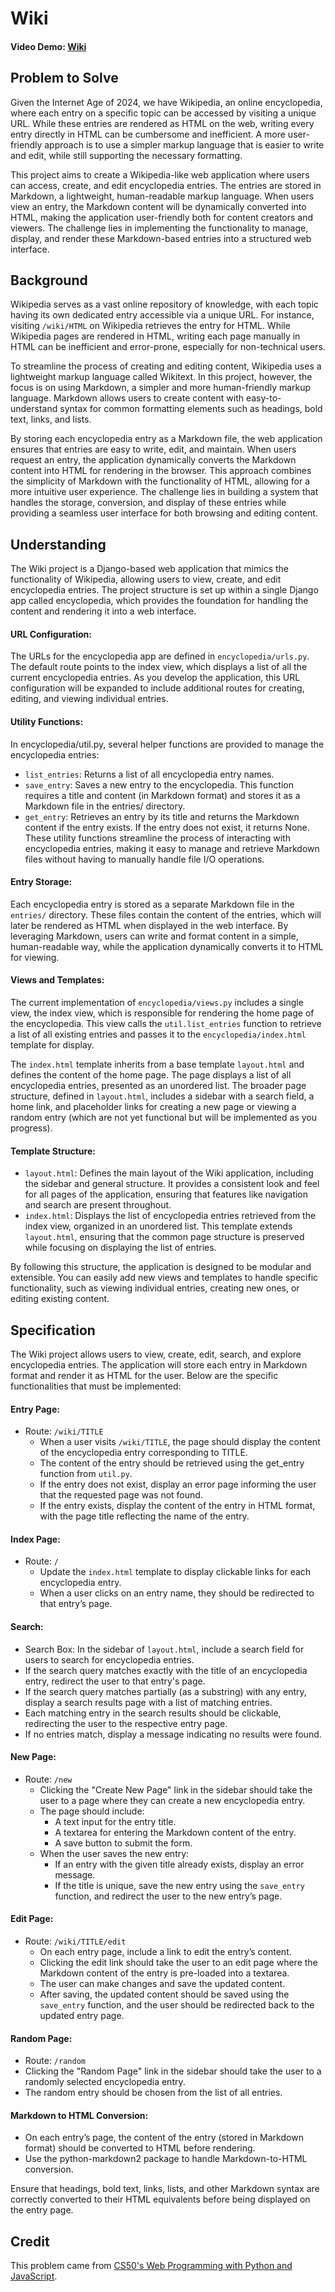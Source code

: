 # Wiki

#### Video Demo: [Wiki](https://youtu.be/k8kBOH-9AWA)

## Problem to Solve

Given the Internet Age of 2024, we have Wikipedia, an online encyclopedia, where each entry on a specific topic can be accessed by visiting a unique URL. While these entries are rendered as HTML on the web, writing every entry directly in HTML can be cumbersome and inefficient. A more user-friendly approach is to use a simpler markup language that is easier to write and edit, while still supporting the necessary formatting.

This project aims to create a Wikipedia-like web application where users can access, create, and edit encyclopedia entries. The entries are stored in Markdown, a lightweight, human-readable markup language. When users view an entry, the Markdown content will be dynamically converted into HTML, making the application user-friendly both for content creators and viewers. The challenge lies in implementing the functionality to manage, display, and render these Markdown-based entries into a structured web interface.

## Background

Wikipedia serves as a vast online repository of knowledge, with each topic having its own dedicated entry accessible via a unique URL. For instance, visiting `/wiki/HTML` on Wikipedia retrieves the entry for HTML. While Wikipedia pages are rendered in HTML, writing each page manually in HTML can be inefficient and error-prone, especially for non-technical users.

To streamline the process of creating and editing content, Wikipedia uses a lightweight markup language called Wikitext. In this project, however, the focus is on using Markdown, a simpler and more human-friendly markup language. Markdown allows users to create content with easy-to-understand syntax for common formatting elements such as headings, bold text, links, and lists.

By storing each encyclopedia entry as a Markdown file, the web application ensures that entries are easy to write, edit, and maintain. When users request an entry, the application dynamically converts the Markdown content into HTML for rendering in the browser. This approach combines the simplicity of Markdown with the functionality of HTML, allowing for a more intuitive user experience. The challenge lies in building a system that handles the storage, conversion, and display of these entries while providing a seamless user interface for both browsing and editing content.

## Understanding

The Wiki project is a Django-based web application that mimics the functionality of Wikipedia, allowing users to view, create, and edit encyclopedia entries. The project structure is set up within a single Django app called encyclopedia, which provides the foundation for handling the content and rendering it into a web interface.

#### URL Configuration:
The URLs for the encyclopedia app are defined in `encyclopedia/urls.py`. The default route points to the index view, which displays a list of all the current encyclopedia entries. As you develop the application, this URL configuration will be expanded to include additional routes for creating, editing, and viewing individual entries.

#### Utility Functions:
In encyclopedia/util.py, several helper functions are provided to manage the encyclopedia entries:
* `list_entries`: Returns a list of all encyclopedia entry names.
* `save_entry`: Saves a new entry to the encyclopedia. This function requires a title and content (in Markdown format) and stores it as a Markdown file in the entries/ directory.
* `get_entry`: Retrieves an entry by its title and returns the Markdown content if the entry exists. If the entry does not exist, it returns None. These utility functions streamline the process of interacting with encyclopedia entries, making it easy to manage and retrieve Markdown files without having to manually handle file I/O operations.

#### Entry Storage:
Each encyclopedia entry is stored as a separate Markdown file in the `entries/` directory. These files contain the content of the entries, which will later be rendered as HTML when displayed in the web interface. By leveraging Markdown, users can write and format content in a simple, human-readable way, while the application dynamically converts it to HTML for viewing.

#### Views and Templates:
The current implementation of `encyclopedia/views.py` includes a single view, the index view, which is responsible for rendering the home page of the encyclopedia. This view calls the `util.list_entries` function to retrieve a list of all existing entries and passes it to the `encyclopedia/index.html` template for display.

The `index.html` template inherits from a base template `layout.html` and defines the content of the home page. The page displays a list of all encyclopedia entries, presented as an unordered list. The broader page structure, defined in `layout.html`, includes a sidebar with a search field, a home link, and placeholder links for creating a new page or viewing a random entry (which are not yet functional but will be implemented as you progress).

#### Template Structure:
* `layout.html`: Defines the main layout of the Wiki application, including the sidebar and general structure. It provides a consistent look and feel for all pages of the application, ensuring that features like navigation and search are present throughout.
* `index.html`: Displays the list of encyclopedia entries retrieved from the index view, organized in an unordered list. This template extends `layout.html`, ensuring that the common page structure is preserved while focusing on displaying the list of entries.

By following this structure, the application is designed to be modular and extensible. You can easily add new views and templates to handle specific functionality, such as viewing individual entries, creating new ones, or editing existing content.

## Specification

The Wiki project allows users to view, create, edit, search, and explore encyclopedia entries. The application will store each entry in Markdown format and render it as HTML for the user. Below are the specific functionalities that must be implemented:

#### Entry Page:
* Route: `/wiki/TITLE`
    * When a user visits `/wiki/TITLE`, the page should display the content of the encyclopedia entry corresponding to TITLE.
    * The content of the entry should be retrieved using the get_entry function from `util.py`.
    * If the entry does not exist, display an error page informing the user that the requested page was not found.
    * If the entry exists, display the content of the entry in HTML format, with the page title reflecting the name of the entry.

#### Index Page:
* Route: `/`
    * Update the `index.html` template to display clickable links for each encyclopedia entry.
    * When a user clicks on an entry name, they should be redirected to that entry’s page.

#### Search:
* Search Box: In the sidebar of `layout.html`, include a search field for users to search for encyclopedia entries.
* If the search query matches exactly with the title of an encyclopedia entry, redirect the user to that entry's page.
* If the search query matches partially (as a substring) with any entry, display a search results page with a list of matching entries.
* Each matching entry in the search results should be clickable, redirecting the user to the respective entry page.
* If no entries match, display a message indicating no results were found.

#### New Page:
* Route: `/new`
    * Clicking the "Create New Page" link in the sidebar should take the user to a page where they can create a new encyclopedia entry.
    * The page should include:
        * A text input for the entry title.
        * A textarea for entering the Markdown content of the entry.
        * A save button to submit the form.
    * When the user saves the new entry:
        * If an entry with the given title already exists, display an error message.
        * If the title is unique, save the new entry using the `save_entry` function, and redirect the user to the new entry’s page.

#### Edit Page:
* Route: `/wiki/TITLE/edit`
    * On each entry page, include a link to edit the entry’s content.
    * Clicking the edit link should take the user to an edit page where the Markdown content of the entry is pre-loaded into a textarea.
    * The user can make changes and save the updated content.
    * After saving, the updated content should be saved using the `save_entry` function, and the user should be redirected back to the updated entry page.

#### Random Page:
* Route: `/random`
* Clicking the "Random Page" link in the sidebar should take the user to a randomly selected encyclopedia entry.
* The random entry should be chosen from the list of all entries.

#### Markdown to HTML Conversion:
* On each entry’s page, the content of the entry (stored in Markdown format) should be converted to HTML before rendering.
* Use the python-markdown2 package to handle Markdown-to-HTML conversion.

Ensure that headings, bold text, links, lists, and other Markdown syntax are correctly converted to their HTML equivalents before being displayed on the entry page.

## Credit

This problem came from [CS50's Web Programming with Python and JavaScript](https://cs50.harvard.edu/web/2020/projects/1/wiki/).
